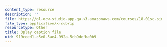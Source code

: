 ```yaml
---
content_type: resource
description: ''
file: https://ol-ocw-studio-app-qa.s3.amazonaws.com/courses/18-01sc-single-variable-calculus-fall-2010/919ceed1c5e05ae4992a5cb9defba0b9_60VGKnYBpbg.vtt
file_type: application/x-subrip
resourcetype: Other
title: 3play caption file
uid: 919ceed1-c5e0-5ae4-992a-5cb9defba0b9
---
```

